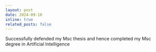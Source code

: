```yaml
---
layout: post
date: 2024-09-16
inline: true
related_posts: false
---
```


Successfully defended my Msc thesis and hence completed my Msc degree in Artificial Intelligence
